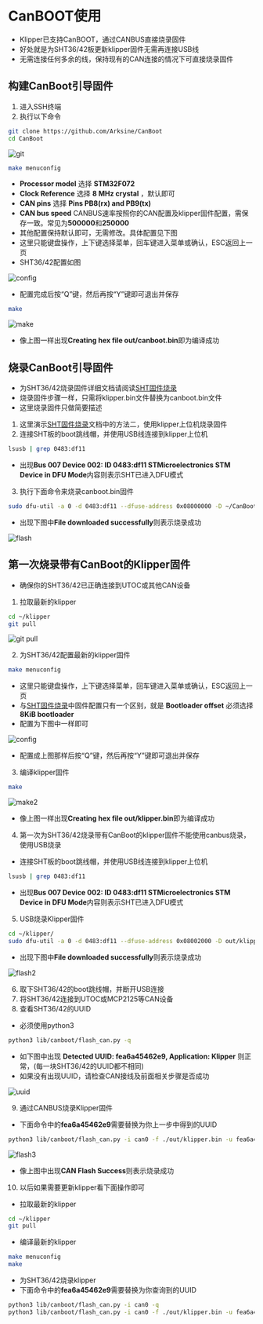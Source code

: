 # CanBOOT使用

* Klipper已支持CanBOOT，通过CANBUS直接烧录固件
* 好处就是为SHT36/42板更新klipper固件无需再连接USB线
* 无需连接任何多余的线，保持现有的CAN连接的情况下可直接烧录固件

## 构建CanBoot引导固件

1. 进入SSH终端
2. 执行以下命令

```bash
git clone https://github.com/Arksine/CanBoot
cd CanBoot
```

![git](../../images/adv/canboot/1.png ":no-zooom")


```bash
make menuconfig
```

* **Processor model** 选择 **STM32F072**
* **Clock Reference** 选择 **8 MHz crystal** ，默认即可
* **CAN pins** 选择 **Pins PB8(rx) and PB9(tx)**
* **CAN bus speed** CANBUS速率按照你的CAN配置及klipper固件配置，需保存一致。常见为**500000**和**250000**
* 其他配置保持默认即可，无需修改。具体配置见下图
* 这里只能键盘操作，上下键选择菜单，回车键进入菜单或确认，ESC返回上一页
* SHT36/42配置如图

![config](../../images/adv/canboot/2.png ":no-zooom")

* 配置完成后按“Q”键，然后再按“Y”键即可退出并保存

```bash
make
```

![make](../../images/adv/canboot/3.png ":no-zooom")

* 像上图一样出现**Creating hex file out/canboot.bin**即为编译成功

## 烧录CanBoot引导固件

* 为SHT36/42烧录固件详细文档请阅读[SHT固件烧录](/board/fly_sht36_42/flash?id=烧录固件)
* 烧录固件步骤一样，只需将klipper.bin文件替换为canboot.bin文件
* 这里烧录固件只做简要描述

1. 这里演示[SHT固件烧录](/board/fly_sht36_42/flash?id=烧录固件)文档中的方法二，使用klipper上位机烧录固件
2. 连接SHT板的boot跳线帽，并使用USB线连接到klipper上位机

```bash
lsusb | grep 0483:df11
```

* 出现**Bus 007 Device 002: ID 0483:df11 STMicroelectronics STM Device in DFU Mode**内容则表示SHT已进入DFU模式
  
3. 执行下面命令来烧录canboot.bin固件

```bash
sudo dfu-util -a 0 -d 0483:df11 --dfuse-address 0x08000000 -D ~/CanBoot/out/canboot.bin
```

* 出现下图中**File downloaded successfully**则表示烧录成功

![flash](../../images/adv/canboot/4.png ":no-zooom")



## 第一次烧录带有CanBoot的Klipper固件

* 确保你的SHT36/42已正确连接到UTOC或其他CAN设备

1. 拉取最新的klipper

```bash
cd ~/klipper
git pull
```

![git pull](../../images/adv/canboot/5.png ":no-zooom")

2. 为SHT36/42配置最新的klipper固件

```bash
make menuconfig
```

* 这里只能键盘操作，上下键选择菜单，回车键进入菜单或确认，ESC返回上一页
* 与[SHT固件烧录](/board/fly_sht36_42/flash?id=烧录固件)中固件配置只有一个区别，就是 **Bootloader offset** 必须选择 **8KiB bootloader**
* 配置为下图中一样即可

![config](../../images/adv/canboot/6.png ":no-zooom")

* 配置成上图那样后按“Q”键，然后再按“Y”键即可退出并保存

3. 编译klipper固件

```bash
make
```

![make2](../../images/adv/canboot/7.png ":no-zooom")

* 像上图一样出现**Creating hex file out/klipper.bin**即为编译成功

4. 第一次为SHT36/42烧录带有CanBoot的klipper固件不能使用canbus烧录，使用USB烧录

* 连接SHT板的boot跳线帽，并使用USB线连接到klipper上位机

```bash
lsusb | grep 0483:df11
```

* 出现**Bus 007 Device 002: ID 0483:df11 STMicroelectronics STM Device in DFU Mode**内容则表示SHT已进入DFU模式

5. USB烧录Klipper固件

```bash
cd ~/klipper/
sudo dfu-util -a 0 -d 0483:df11 --dfuse-address 0x08002000 -D out/klipper.bin
```

* 出现下图中**File downloaded successfully**则表示烧录成功
  
![flash2](../../images/adv/canboot/8.png ":no-zooom")

6. 取下SHT36/42的boot跳线帽，并断开USB连接
7. 将SHT36/42连接到UTOC或MCP2125等CAN设备
8. 查看SHT36/42的UUID

* 必须使用python3

```bash
python3 lib/canboot/flash_can.py -q
```

* 如下图中出现 **Detected UUID: fea6a45462e9, Application: Klipper** 则正常，(每一块SHT36/42的UUID都不相同)
* 如果没有出现UUID，请检查CAN接线及前面相关步骤是否成功

![uuid](../../images/adv/canboot/9.png ":no-zooom")

9. 通过CANBUS烧录Klipper固件

* 下面命令中的**fea6a45462e9**需要替换为你上一步中得到的UUID

```bash
python3 lib/canboot/flash_can.py -i can0 -f ./out/klipper.bin -u fea6a45462e9
```

![flash3](../../images/adv/canboot/10.png ":no-zooom")

* 像上图中出现**CAN Flash Success**则表示烧录成功

10. 以后如果需要更新klipper看下面操作即可

* 拉取最新的klipper

```bash
cd ~/klipper
git pull
```

* 编译最新的klipper

```bash
make menuconfig
make
```

* 为SHT36/42烧录klipper
* 下面命令中的**fea6a45462e9**需要替换为你查询到的UUID

```bash
python3 lib/canboot/flash_can.py -i can0 -q
python3 lib/canboot/flash_can.py -i can0 -f ./out/klipper.bin -u fea6a45462e9
```